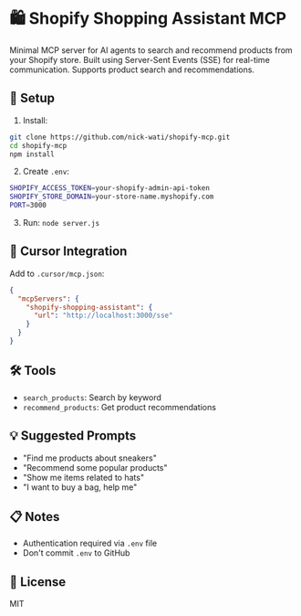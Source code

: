 # 🛍️ Shopify Shopping Assistant MCP

Minimal MCP server for AI agents to search and recommend products from your Shopify store. Built using Server-Sent Events (SSE) for real-time communication. Supports product search and recommendations.

## 🚀 Setup

1. Install:
```bash
git clone https://github.com/nick-wati/shopify-mcp.git
cd shopify-mcp
npm install
```

2. Create `.env`:
```bash
SHOPIFY_ACCESS_TOKEN=your-shopify-admin-api-token
SHOPIFY_STORE_DOMAIN=your-store-name.myshopify.com
PORT=3000
```

3. Run: `node server.js`

## 🔗 Cursor Integration

Add to `.cursor/mcp.json`:
```json
{
  "mcpServers": {
    "shopify-shopping-assistant": {
      "url": "http://localhost:3000/sse"
    }
  }
} 
```

## 🛠️ Tools

- `search_products`: Search by keyword
- `recommend_products`: Get product recommendations

## 💡 Suggested Prompts

- "Find me products about sneakers"
- "Recommend some popular products"
- "Show me items related to hats"
- "I want to buy a bag, help me"

## 📋 Notes

- Authentication required via `.env` file
- Don't commit `.env` to GitHub

## 📜 License

MIT

